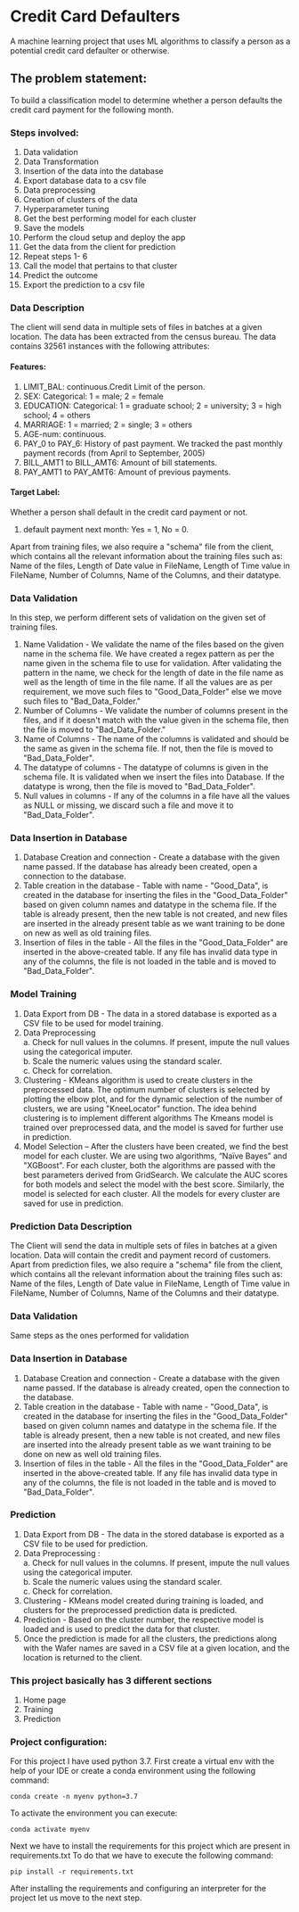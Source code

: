 # Credit Card Defaulters
A machine learning project that uses ML algorithms to classify a person as a  potential credit card defaulter or otherwise.

## The problem statement:
To build a classification model to determine whether a person defaults the credit card payment for the following month.

### Steps involved:
1. Data validation
2. Data Transformation
3. Insertion of the data into the database
4. Export database data to a csv file
5. Data preprocessing
6. Creation of clusters of the data
7. Hyperparameter tuning
8. Get the best performing model for each cluster
9. Save the models
10. Perform the cloud setup and deploy the app
11. Get the data from the client for prediction
12. Repeat steps 1- 6
13. Call the model that pertains to that cluster
14. Predict the outcome
15. Export the prediction to a csv file

### Data Description
The client will send data in multiple sets of files in batches at a given location. The data has been extracted from the census bureau. 
The data contains 32561 instances with the following attributes:
#### Features:
1. LIMIT_BAL: continuous.Credit Limit of the person.
2. SEX: Categorical: 1 = male; 2 = female
3. EDUCATION: Categorical: 1 = graduate school; 2 = university; 3 = high school; 4 = others
4. MARRIAGE: 1 = married; 2 = single; 3 = others
5. AGE-num: continuous. 
6. PAY_0 to PAY_6: History of past payment. We tracked the past monthly payment records (from April to September, 2005)
7. BILL_AMT1 to BILL_AMT6: Amount of bill statements.
8. PAY_AMT1 to PAY_AMT6: Amount of previous payments.
#### Target Label:
Whether a person shall default in the credit card payment or not.
1. default payment next month:  Yes = 1, No = 0. 

Apart from training files, we also require a "schema" file from the client, which contains all the relevant information about the training files such as:
Name of the files, Length of Date value in FileName, Length of Time value in FileName, Number of Columns, Name of the Columns, and their datatype.

### Data Validation 
In this step, we perform different sets of validation on the given set of training files.  
1. Name Validation - We validate the name of the files based on the given name in the schema file. We have created a regex pattern as per the name given in the schema file to use for validation. After validating the pattern in the name, we check for the length of date in the file name as well as the length of time in the file name. If all the values are as per requirement, we move such files to "Good_Data_Folder" else we move such files to "Bad_Data_Folder."
2. Number of Columns - We validate the number of columns present in the files, and if it doesn't match with the value given in the schema file, then the file is moved to "Bad_Data_Folder."
3. Name of Columns - The name of the columns is validated and should be the same as given in the schema file. If not, then the file is moved to "Bad_Data_Folder".
4. The datatype of columns - The datatype of columns is given in the schema file. It is validated when we insert the files into Database. If the datatype is wrong, then the file is moved to "Bad_Data_Folder".
5. Null values in columns - If any of the columns in a file have all the values as NULL or missing, we discard such a file and move it to "Bad_Data_Folder".

### Data Insertion in Database
1. Database Creation and connection - Create a database with the given name passed. If the database has already been created, open a connection to the database. 
2. Table creation in the database - Table with name - "Good_Data", is created in the database for inserting the files in the "Good_Data_Folder" based on given column names and datatype in the schema file. If the table is already present, then the new table is not created, and new files are inserted in the already present table as we want training to be done on new as well as old training files.     
3. Insertion of files in the table - All the files in the "Good_Data_Folder" are inserted in the above-created table. If any file has invalid data type in any of the columns, the file is not loaded in the table and is moved to "Bad_Data_Folder".

### Model Training 
1. Data Export from DB - The data in a stored database is exported as a CSV file to be used for model training.
2. Data Preprocessing  
a. Check for null values in the columns. If present, impute the null values using the categorical imputer.  
b. Scale the numeric values using the standard scaler.  
c. Check for  correlation.
3. Clustering - KMeans algorithm is used to create clusters in the preprocessed data. The optimum number of clusters is selected by plotting the elbow plot, and for the dynamic selection of the number of clusters, we are using "KneeLocator" function. The idea behind clustering is to implement different algorithms
The Kmeans model is trained over preprocessed data, and the model is saved for further use in prediction.
4. Model Selection – After the clusters have been created, we find the best model for each cluster. We are using two algorithms, “Naïve Bayes” and "XGBoost". For each cluster, both the algorithms are passed with the best parameters derived from GridSearch. We calculate the AUC scores for both models and select the model with the best score. Similarly, the model is selected for each cluster. All the models for every cluster are saved for use in prediction.

### Prediction Data Description
The Client will send the data in multiple sets of files in batches at a given location. Data will contain the credit and payment record of customers. 
Apart from prediction files, we also require a "schema" file from the client, which contains all the relevant information about the training files such as:
Name of the files, Length of Date value in FileName, Length of Time value in FileName, Number of Columns, Name of the Columns and their datatype.

### Data Validation  
Same steps as the ones performed for validation

### Data Insertion in Database 
1. Database Creation and connection - Create a database with the given name passed. If the database is already created, open the connection to the database. 
2. Table creation in the database - Table with name - "Good_Data", is created in the database for inserting the files in the "Good_Data_Folder" based on given column names and datatype in the schema file. If the table is already present, then a new table is not created, and new files are inserted into the already present table as we want training to be done on new as well old training files.     
3. Insertion of files in the table - All the files in the "Good_Data_Folder" are inserted in the above-created table. If any file has invalid data type in any of the columns, the file is not loaded in the table and is moved to "Bad_Data_Folder".

### Prediction 
1. Data Export from DB - The data in the stored database is exported as a CSV file to be used for prediction.
2. Data Preprocessing  :  
a. Check for null values in the columns. If present, impute the null values using the categorical imputer.  
b. Scale the numeric values using the standard scaler.  
c. Check for  correlation.
3. Clustering - KMeans model created during training is loaded, and clusters for the preprocessed prediction data is predicted.
4. Prediction - Based on the cluster number, the respective model is loaded and is used to predict the data for that cluster.
5. Once the prediction is made for all the clusters, the predictions along with the Wafer names are saved in a CSV file at a given location, and the location is returned to the client.

### This project basically has 3 different sections
1. Home page
2. Training
3. Prediction

### Project configuration:
For this project I have used python 3.7.
First create a virtual env with the help of your IDE or create a conda environment using 
the following command:

    conda create -n myenv python=3.7
    
To activate the environment you can execute:

    conda activate myenv
Next we have to install the requirements for this project which are present in requirements.txt
To do that we have to execute the following command:

    pip install -r requirements.txt
After installing the requirements and configuring an interpreter for the project let us move to the next step.


